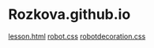 # Rozkova.github.io
[lesson.html](lesson.html)
[robot.css](robot.css)
[robotdecoration.css](robotdecoration.css)